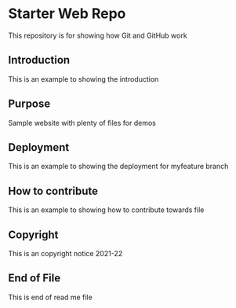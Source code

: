 # Starter Web Repo

This repository is for showing how Git and GitHub work

## Introduction
This is an example to showing the introduction

## Purpose

Sample website with plenty of files for demos

## Deployment
This is an example to showing the deployment for myfeature branch

## How to contribute
This is an example to showing how to contribute towards file

## Copyright
This is an copyright notice 2021-22

## End of File
This is end of read me file

